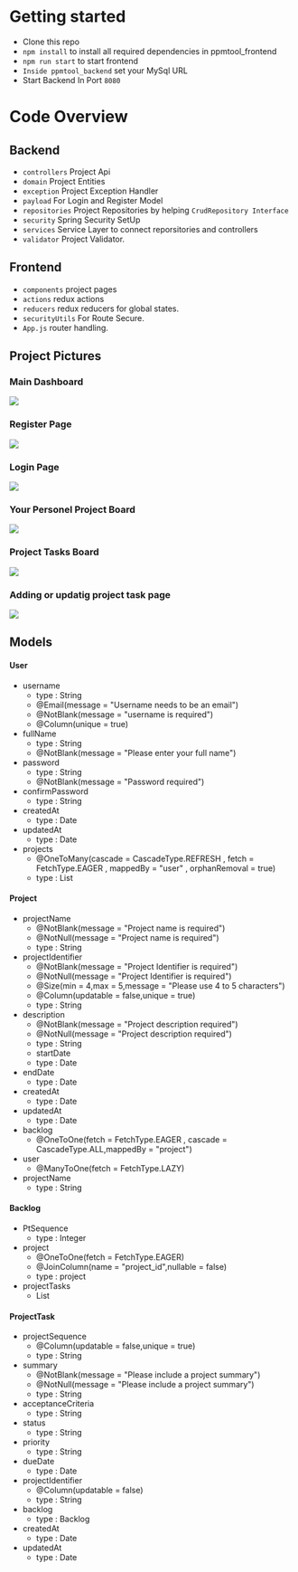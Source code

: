 
# Getting started

- Clone this repo
- `npm install` to install all required dependencies in ppmtool_frontend
- `npm run start` to start frontend
- `Inside ppmtool_backend` set your MySql URL 
- Start Backend In Port `8080`

# Code Overview

## Backend
- `controllers` Project Api
- `domain` Project Entities
- `exception` Project Exception Handler
- `payload` For Login and Register Model
- `repositories` Project Repositories by helping `CrudRepository Interface`
- `security` Spring Security SetUp
- `services` Service Layer to connect reporsitories and controllers
- `validator` Project Validator.

## Frontend

- `components` project pages
- `actions` redux actions
- `reducers` redux reducers for global states.
- `securityUtils`  For Route Secure.
- `App.js` router handling.

## Project Pictures

### Main Dashboard
<a href="https://resimyukle.xyz/i/MyySb7"><img src="https://i.resimyukle.xyz/MyySb7.png" /></a>

### Register Page
<a href="https://resimyukle.xyz/i/RbCWQe"><img src="https://i.resimyukle.xyz/RbCWQe.png" /></a>

### Login Page
<a href="https://resimyukle.xyz/i/2BW64O"><img src="https://i.resimyukle.xyz/2BW64O.png" /></a>

### Your Personel Project Board
<a href="https://resimyukle.xyz/i/1OP3Vz"><img src="https://i.resimyukle.xyz/1OP3Vz.png" /></a>

### Project Tasks Board
<a href="https://resimyukle.xyz/i/O8a5IU"><img src="https://i.resimyukle.xyz/O8a5IU.png" /></a>

### Adding or updatig project task page
<a href="https://resimyukle.xyz/i/CLeNCC"><img src="https://i.resimyukle.xyz/CLeNCC.png" /></a>

## Models
#### User
- username
  * type : String
  * @Email(message = "Username needs to be an email")
  * @NotBlank(message = "username is required")
  * @Column(unique = true)
- fullName
  * type : String
  * @NotBlank(message = "Please enter your full name")
- password
  * type : String
  * @NotBlank(message = "Password required")
- confirmPassword
  * type : String
- createdAt
  * type : Date
- updatedAt
  * type : Date
- projects 
  * @OneToMany(cascade = CascadeType.REFRESH , fetch = FetchType.EAGER , mappedBy = "user" , orphanRemoval = true)
  * type : List

#### Project

- projectName
  * @NotBlank(message = "Project name is required")
  * @NotNull(message = "Project name is required")
  * type : String
- projectIdentifier 
  * @NotBlank(message = "Project Identifier is required")
  * @NotNull(message = "Project Identifier is required")
  * @Size(min = 4,max = 5,message = "Please use 4 to 5 characters")
  * @Column(updatable = false,unique = true)
  * type : String
- description
  * @NotBlank(message = "Project description required")
  * @NotNull(message = "Project description required")
  * type : String
  - startDate
  * type : Date
- endDate
  * type : Date
- createdAt
  * type : Date
- updatedAt
  * type : Date
- backlog
  * @OneToOne(fetch = FetchType.EAGER , cascade = CascadeType.ALL,mappedBy = "project")
- user
  * @ManyToOne(fetch = FetchType.LAZY)
- projectName
  * type : String

#### Backlog
- PtSequence
  * type : Integer
- project
  * @OneToOne(fetch = FetchType.EAGER)
  * @JoinColumn(name = "project_id",nullable = false)
  * type : project
- projectTasks
  * List

#### ProjectTask

- projectSequence
  * @Column(updatable = false,unique = true)
  * type : String
- summary
  * @NotBlank(message = "Please include a project summary")
  * @NotNull(message = "Please include a project summary")
  * type : String
- acceptanceCriteria
  * type : String
- status
  * type : String
- priority
  * type : String
- dueDate
  * type : Date
- projectIdentifier
  * @Column(updatable = false)
  * type : String
- backlog
  * type : Backlog
- createdAt
  * type : Date
- updatedAt
  * type : Date
